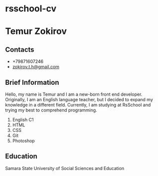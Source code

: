 # rsschool-cv
# Temur Zokirov
## Contacts
* +79871607246
* zokirov.t.h@gmail.com
## Brief Information
Hello, my name is Temur and I am a new-born front end developer. Originally, I am an English language teacher, but I decided to expand my knowledge in a different field. Currently, I am studying at RsSchool and trying my best to comprehend programming.
1. English C1
2. HTML
3. CSS
4. Git
5. Photoshop
## Education
Samara State University of Social Sciences and Education
